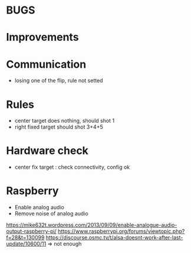 

BUGS
====


Improvements
============


Communication
=============
- losing one of the flip, rule not setted


Rules
=====
- center target does nothing, should shot 1
- right fixed target should shot 3+4+5


Hardware check
==============
- center fix target : check connectivity, config ok



Raspberry
=========
- Enable analog audio
- Remove noise of analog audio

https://mike632t.wordpress.com/2013/09/09/enable-analogue-audio-output-raspberry-pi/
https://www.raspberrypi.org/forums/viewtopic.php?f=28&t=130099
https://discourse.osmc.tv/t/alsa-doesnt-work-after-last-update/10600/11
=> not enough


